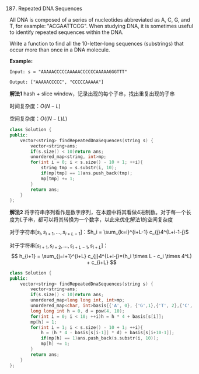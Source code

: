 187. Repeated DNA Sequences

All DNA is composed of a series of nucleotides abbreviated as A, C, G, and T, for example: "ACGAATTCCG". When studying DNA, it is sometimes useful to identify repeated sequences within the DNA.

Write a function to find all the 10-letter-long sequences (substrings) that occur more than once in a DNA molecule.

**Example:**

```
Input: s = "AAAAACCCCCAAAAACCCCCCAAAAAGGGTTT"

Output: ["AAAAACCCCC", "CCCCCAAAAA"]
```

**解法1**	hash + slice window，记录出现的每个子串，找出重复出现的子串

时间复杂度：$O(N-L)$

空间复杂度：$O((N-L)L)$

```c++
class Solution {
public:
    vector<string> findRepeatedDnaSequences(string s) {
        vector<string>ans;
        if(s.size() < 10)return ans;
        unordered_map<string, int>mp;
        for(int i = 0; i < s.size() - 10 + 1; ++i){
            string tmp = s.substr(i, 10);
            if(mp[tmp] == 1)ans.push_back(tmp);
            mp[tmp] += 1;
        }
        return ans;
    }
};
```

**解法2**	将字符串序列看作是数字序列，在本题中将其看做4进制数。对于每一个长度为$L$子串，都可以将其转换为一个数字，以此来优化解法1的空间复杂度

对于字符串$[s_i , s_{i+1}, ..., s_{i+L-1}]$：$h_i = \sum_{k=i}^{i+L-1} c_{j}4^{L+i-1-j}$

对于字符串$[s_{i+1},s_{i+2}, ..., s_{i+L-1}, s_{i+L}]$：
$$
h_{i+1} = \sum_{j=i+1}^{i+L} c_{j}4^{L+i-j}=(h_i \times L - c_i \times 4^L) + c_{i+L}
$$

```c++
class Solution {
public:
    vector<string> findRepeatedDnaSequences(string s) {
        vector<string>ans;
        if(s.size() < 10)return ans;
        unordered_map<long long int, int>mp;
        unordered_map<char, int>basis{{'A', 0}, {'G',1},{'T', 2},{'C', 3}};
        long long int h = 0, d = pow(4, 10);
        for(int i = 0; i < 10; ++i)h = h * 4 + basis[s[i]];
        mp[h] = 1;
        for(int i = 1; i < s.size() - 10 + 1; ++i){
            h = (h * 4 - basis[s[i-1]] * d) + basis[s[i+10-1]];
            if(mp[h] == 1)ans.push_back(s.substr(i, 10));
            mp[h] += 1;
        }
        return ans;
    }
};
```



